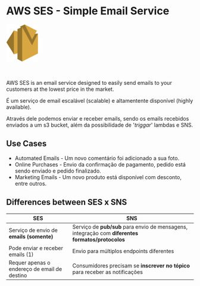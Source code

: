# AWS SES - Simple Email Service

<img height=100px; alt="ses_logo" src="../../../images/ses.png" />

<p>&nbsp;</p>

AWS SES is an email service designed to easily send emails to your customers at the lowest price in the market.

É um serviço de email escalável (scalable) e altamentente disponível (highly available).

Através dele podemos enviar e receber emails, sendo os emails recebidos enviados a um s3 bucket, além da possibilidade de '*triggar*' lambdas e SNS.

## Use Cases

- Automated Emails - Um novo comentário foi adicionado a sua foto.
- Online Purchases - Envio da confirmação de pagamento, pedido está sendo enviado e pedido finalizado.
- Marketing Emails - Um novo produto está disponível com desconto, entre outros.

## Differences between SES x SNS

**SES** | **SNS** |
--- | --- |
Serviço de envio de **emails (somente)** | Serviço de **pub/sub** para envio de mensagens, integração com **diferentes formatos/protocolos** |
Pode enviar e receber emails (1) | Envio para múltiplos endpoints diferentes |
Requer apenas o endereço de email de destino | Consumidores precisam se **inscrever no tópico** para receber as notificações |